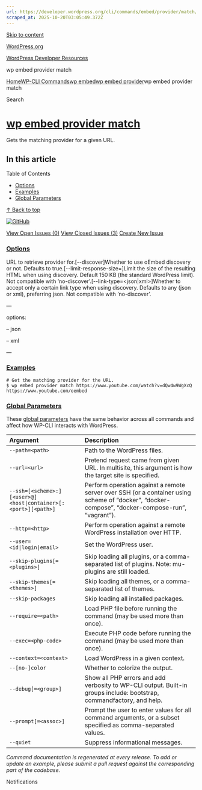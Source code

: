 ```yaml
---
url: https://developer.wordpress.org/cli/commands/embed/provider/match/
scraped_at: 2025-10-20T03:05:49.372Z
---
```


[Skip to content](https://developer.wordpress.org/cli/commands/embed-2/provider/match/#wp--skip-link--target)

[WordPress.org](https://wordpress.org/)

[WordPress Developer Resources](https://developer.wordpress.org/)

wp embed provider match


[Home](https://developer.wordpress.org/)[WP-CLI Commands](https://developer.wordpress.org/cli/commands/)[wp embed](https://developer.wordpress.org/cli/commands/embed-2/)[wp embed provider](https://developer.wordpress.org/cli/commands/embed-2/provider/)wp embed provider match

Search

# [wp embed provider match](https://developer.wordpress.org/cli/commands/embed-2/provider/match/)

Gets the matching provider for a given URL.

## In this article

Table of Contents

- [Options](https://developer.wordpress.org/cli/commands/embed-2/provider/match/#options)
- [Examples](https://developer.wordpress.org/cli/commands/embed-2/provider/match/#examples)
- [Global Parameters](https://developer.wordpress.org/cli/commands/embed-2/provider/match/#global-parameters)

[↑ Back to top](https://developer.wordpress.org/cli/commands/embed-2/provider/match/#wp--skip-link--target)

[![GitHub](https://make.wordpress.org/cli/wp-content/plugins/wporg-cli/assets/images/github-mark.svg)](https://github.com/wp-cli/embed-command)

[View Open Issues (0)](https://github.com/login?return_to=%2Fissues%3Fq%3Dlabel%3Acommand%3Aembed-provider-match+sort%3Aupdated-desc+org%3Awp-cli+is%3Aopen) [View Closed Issues (3)](https://github.com/login?return_to=%2Fissues%3Fq%3Dlabel%3Acommand%3Aembed-provider-match+sort%3Aupdated-desc+org%3Awp-cli+is%3Aclosed) [Create New Issue](https://github.com/wp-cli/embed-command/issues/new)

### [Options](https://developer.wordpress.org/cli/commands/embed-2/provider/match/\#options)

<url>URL to retrieve provider for.\[--discover\]Whether to use oEmbed discovery or not. Defaults to true.\[--limit-response-size=<size>\]Limit the size of the resulting HTML when using discovery. Default 150 KB (the standard WordPress limit). Not compatible with ‘no-discover’.\[--link-type=<json\|xml>\]Whether to accept only a certain link type when using discovery. Defaults to any (json or xml), preferring json. Not compatible with ‘no-discover’.

—

options:

– json

– xml

—

### [Examples](https://developer.wordpress.org/cli/commands/embed-2/provider/match/\#examples)

```
# Get the matching provider for the URL.
$ wp embed provider match https://www.youtube.com/watch?v=dQw4w9WgXcQ
https://www.youtube.com/oembed

```

### [Global Parameters](https://developer.wordpress.org/cli/commands/embed-2/provider/match/\#global-parameters)

These [global parameters](https://make.wordpress.org/cli/handbook/config/) have the same behavior across all commands and affect how WP-CLI interacts with WordPress.

| **Argument** | **Description** |
| :-- | :-- |
| `--path=<path>` | Path to the WordPress files. |
| `--url=<url>` | Pretend request came from given URL. In multisite, this argument is how the target site is specified. |
| `--ssh=[<scheme>:][<user>@]<host\|container>[:<port>][<path>]` | Perform operation against a remote server over SSH (or a container using scheme of “docker”, “docker-compose”, “docker-compose-run”, “vagrant”). |
| `--http=<http>` | Perform operation against a remote WordPress installation over HTTP. |
| `--user=<id\|login\|email>` | Set the WordPress user. |
| `--skip-plugins[=<plugins>]` | Skip loading all plugins, or a comma-separated list of plugins. Note: mu-plugins are still loaded. |
| `--skip-themes[=<themes>]` | Skip loading all themes, or a comma-separated list of themes. |
| `--skip-packages` | Skip loading all installed packages. |
| `--require=<path>` | Load PHP file before running the command (may be used more than once). |
| `--exec=<php-code>` | Execute PHP code before running the command (may be used more than once). |
| `--context=<context>` | Load WordPress in a given context. |
| `--[no-]color` | Whether to colorize the output. |
| `--debug[=<group>]` | Show all PHP errors and add verbosity to WP-CLI output. Built-in groups include: bootstrap, commandfactory, and help. |
| `--prompt[=<assoc>]` | Prompt the user to enter values for all command arguments, or a subset specified as comma-separated values. |
| `--quiet` | Suppress informational messages. |

_Command documentation is regenerated at every release. To add or update an example, please submit a pull request against the corresponding part of the codebase._

Notifications